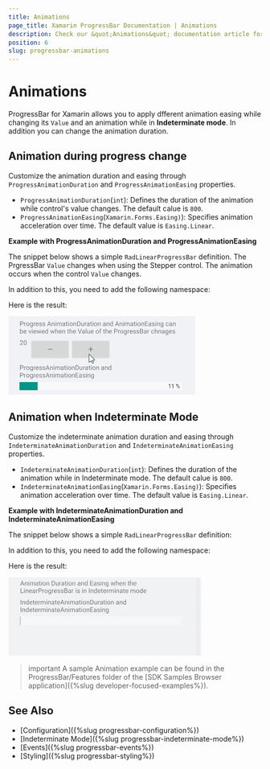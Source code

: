 ```yaml
---
title: Animations
page_title: Xamarin ProgressBar Documentation | Animations
description: Check our &quot;Animations&quot; documentation article for Telerik ProgressBar for Xamarin control.
position: 6
slug: progressbar-animations
---
```


# Animations

ProgressBar for Xamarin allows you to apply dfferent animation easing while changing its `Value` and an animation while in **Indeterminate mode**. In addition you can change the animation duration. 

## Animation during progress change

Customize the animation duration and easing through `ProgressAnimationDuration` and `ProgressAnimationEasing` properties.

* `ProgressAnimationDuration`(`int`): Defines the duration of the animation while control's value changes. The default calue is `800`.
* `ProgressAnimationEasing`(`Xamarin.Forms.Easing)`): Specifies animation acceleration over time. The default value is `Easing.Linear`.

**Example with ProgressAnimationDuration and ProgressAnimationEasing**

The snippet below shows a simple `RadLinearProgressBar` definition. The PrgressBar `Value` changes when using the Stepper control. The animation occurs when the control `Value` changes.

<snippet id='progressbar-progress-animation-duration-easing'/>

In addition to this, you need to add the following namespace:

<snippet id='xmlns-telerikprimitives'/>

Here is the result:

![ProgressBar Animation Duration and Easing](images/progress-animation-duration-easing.gif)

## Animation when Indeterminate Mode 

Customize the indeterminate animation duration and easing through `IndeterminateAnimationDuration` and `IndeterminateAnimationEasing` properties.

* `IndeterminateAnimationDuration`(`int`): Defines the duration of the animation while in Indeterminate mode. The default calue is `800`.
* `IndeterminateAnimationEasing`(`Xamarin.Forms.Easing)`): Specifies animation acceleration over time. The default value is `Easing.Linear`.

**Example with IndeterminateAnimationDuration and IndeterminateAnimationEasing**

The snippet below shows a simple `RadLinearProgressBar` definition:

<snippet id='progressbar-indeterminate-animation-duration-easing'/>

In addition to this, you need to add the following namespace:

<snippet id='xmlns-telerikprimitives'/>

Here is the result:

![ProgressBar Indeterminate Animation Duration and Easing](images/indeterminate-animation-duration-easing.gif)

>important A sample Animation example can be found in the ProgressBar/Features folder of the [SDK Samples Browser application]({%slug developer-focused-examples%}).

## See Also

- [Configuration]({%slug progressbar-configuration%})
- [Indeterminate Mode]({%slug progressbar-indeterminate-mode%})
- [Events]({%slug progressbar-events%})
- [Styling]({%slug progressbar-styling%})
